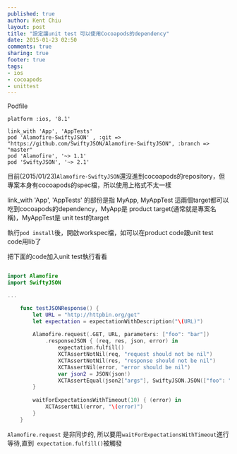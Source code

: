 ```yaml
---
published: true
author: Kent Chiu
layout: post
title: "設定讓unit test 可以使用Cocoapods的dependency"
date: 2015-01-23 02:50
comments: true
sharing: true
footer: true
tags: 
- ios
- cocoapods
- unittest
---
```


Podfile

```
platform :ios, '8.1'

link_with 'App', 'AppTests'
pod 'Alamofire-SwiftyJSON' , :git => "https://github.com/SwiftyJSON/Alamofire-SwiftyJSON", :branch => "master"
pod 'Alamofire', '~> 1.1'
pod 'SwiftyJSON', '~> 2.1'
```

目前(2015/01/23)`Alamofire-SwiftyJSON`還沒進到cocoapods的repository，但專案本身有cocoapods的spec檔，所以使用上格式不太一樣

link_with 'App', 'AppTests' 的部份是指 MyApp, MyAppTest 這兩個target都可以吃到cocoapods的dependency，MyApp是 product target(通常就是專案名稱)，MyAppTest是 unit test的target



執行`pod install`後，開啟workspec檔，如可以在product code跟unit test code用lib了


把下面的code加入unit test執行看看

```swift

import Alamofire
import SwiftyJSON

...

    func testJSONResponse() {
        let URL = "http://httpbin.org/get"
        let expectation = expectationWithDescription("\(URL)")
        
        Alamofire.request(.GET, URL, parameters: ["foo": "bar"])
            .responseJSON { (req, res, json, error) in
                expectation.fulfill()
                XCTAssertNotNil(req, "request should not be nil")
                XCTAssertNotNil(res, "response should not be nil")
                XCTAssertNil(error, "error should be nil")
                var json2 = JSON(json!)
                XCTAssertEqual(json2["args"], SwiftyJSON.JSON(["foo": "bar"] as NSDictionary), "args should be equal")
        }
        
        waitForExpectationsWithTimeout(10) { (error) in
            XCTAssertNil(error, "\(error)")
        }
    }
```

`Alamofire.request` 是非同步的, 所以要用`waitForExpectationsWithTimeout`進行等待,直到` expectation.fulfill()`被觸發
